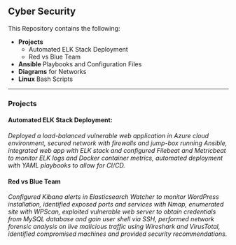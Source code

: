 ## Cyber Security

This Repository contains the following:
- **Projects**
  - Automated ELK Stack Deployment
  - Red vs Blue Team
- **Ansible** Playbooks and Configuration Files
- **Diagrams** for Networks
- **Linux** Bash Scripts

---

### Projects

#### **Automated ELK Stack Deployment:**
*Deployed a load-balanced vulnerable web application in Azure cloud environment, secured network with firewalls and jump-box running Ansible, integrated web app with ELK stack and configured Filebeat and Metricbeat to monitor ELK logs and Docker container metrics, automated deployment with YAML playbooks to allow for CI/CD.*

#### **Red vs Blue Team**
*Configured Kibana alerts in Elasticsearch Watcher to monitor WordPress installation, identified exposed ports and services with Nmap, enumerated site with WPScan, exploited vulnerable web server to obtain credentials from MySQL database and gain user shell via SSH, performed network forensic analysis on live malicious traffic using Wireshark and VirusTotal, identified compromised machines and provided security recommendations.*